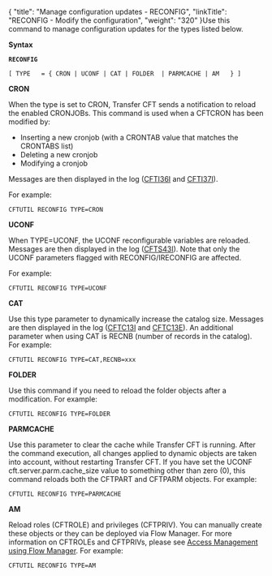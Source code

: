 {
    "title": "Manage configuration updates - RECONFIG",
    "linkTitle": "RECONFIG - Modify the configuration",
    "weight": "320"
}Use this command to manage configuration updates for the types listed below.

********Syntax********

**`RECONFIG`**

`[ TYPE   = { CRON | UCONF | CAT | FOLDER  | PARMCACHE | AM   } ] `

********CRON********

When the type is set to CRON, Transfer CFT sends a notification to reload the
enabled CRONJOBs. This command is used when a CFTCRON has been modified by:

- Inserting a new cronjob (with
    a CRONTAB value that matches the CRONTABS list)
- Deleting a new cronjob
- Modifying a cronjob

Messages are then displayed in the log ([CFTI36I](../../../troubleshoot_intro/messages_and_error_codes_start_here/cfti_messages) and [CFTI37I](../../../troubleshoot_intro/messages_and_error_codes_start_here/cfti_messages)).

For example:

```
CFTUTIL RECONFIG TYPE=CRON
```

********UCONF********

When TYPE=UCONF, the UCONF reconfigurable variables are reloaded. Messages are then displayed in the log ([CFTS43I](../../../troubleshoot_intro/messages_and_error_codes_start_here/cfts_messages)). Note that only the UCONF parameters flagged with RECONFIG/IRECONFIG are affected.

For example:

```
CFTUTIL RECONFIG TYPE=UCONF
```

********CAT********

Use this type parameter to dynamically increase the catalog size. Messages are then displayed in the log ([CFTC13I](../../../troubleshoot_intro/messages_and_error_codes_start_here/cftc_messages) and [CFTC13E](../../../troubleshoot_intro/messages_and_error_codes_start_here/cftc_messages)). An additional parameter when using CAT is RECNB (number of records in the catalog). For example:

```
CFTUTIL RECONFIG TYPE=CAT,RECNB=xxx
```

****FOLDER****

Use this command if you need to reload the folder objects after a modification. For example:

```
CFTUTIL RECONFIG TYPE=FOLDER
```

****PARMCACHE****

Use this parameter to clear the cache while Transfer CFT is running. After the command execution, all changes applied to dynamic objects are taken into account, without restarting Transfer CFT. If you have set the UCONF cft.server.parm.cache\_size value to something other than zero (0), this command reloads both the CFTPART and CFTPARM objects. For example:

```
CFTUTIL RECONFIG TYPE=PARMCACHE
```

****AM****

Reload roles (CFTROLE) and privileges (CFTPRIV). You can manually create these objects or they can be deployed via Flow Manager. For more information on CFTROLEs and CFTPRIVs, please see <a href="../../../internal_a_m_start_here/fm_access_management" class="MCXref xref">Access Management using Flow Manager</a>. For example:

```
CFTUTIL RECONFIG TYPE=AM
```
